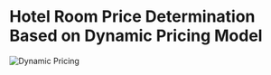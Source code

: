 # Hotel Room Price Determination Based on Dynamic Pricing Model

![Dynamic Pricing](https://user-images.githubusercontent.com/66118303/102737528-3ccbea80-437a-11eb-813d-0bbcdb87361d.png)
